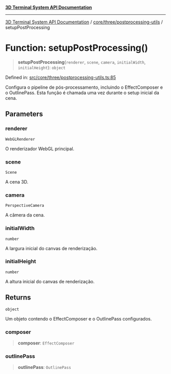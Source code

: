 [**3D Terminal System API Documentation**](../../../../README.md)

***

[3D Terminal System API Documentation](../../../../README.md) / [core/three/postprocessing-utils](../README.md) / setupPostProcessing

# Function: setupPostProcessing()

> **setupPostProcessing**(`renderer`, `scene`, `camera`, `initialWidth`, `initialHeight`): `object`

Defined in: [src/core/three/postprocessing-utils.ts:85](https://github.com/Dicommunitas/ThreeJS_Terminal_3D/blob/824631c882bd29351bc730ad23d22c22cce24127/src/core/three/postprocessing-utils.ts#L85)

Configura o pipeline de pós-processamento, incluindo o EffectComposer e o OutlinePass.
Esta função é chamada uma vez durante o setup inicial da cena.

## Parameters

### renderer

`WebGLRenderer`

O renderizador WebGL principal.

### scene

`Scene`

A cena 3D.

### camera

`PerspectiveCamera`

A câmera da cena.

### initialWidth

`number`

A largura inicial do canvas de renderização.

### initialHeight

`number`

A altura inicial do canvas de renderização.

## Returns

`object`

Um objeto contendo o EffectComposer e o OutlinePass configurados.

### composer

> **composer**: `EffectComposer`

### outlinePass

> **outlinePass**: `OutlinePass`
